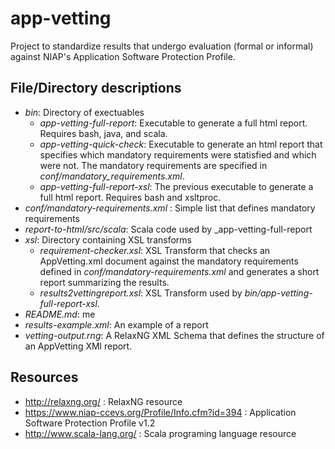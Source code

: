 # app-vetting
Project to standardize results that undergo evaluation (formal or informal) against NIAP's Application Software Protection Profile.

## File/Directory descriptions

* _bin_: Directory of exectuables
  * _app-vetting-full-report_: Executable to generate a full html report. Requires bash, java, and scala.
  * _app-vetting-quick-check_: Executable to generate an html report that specifies which mandatory requirements were statisfied and which were not. The mandatory requirements are specified in _conf/mandatory_requirements.xml_.
  * _app-vetting-full-report-xsl_: The previous executable to generate a full html report. Requires bash and xsltproc.
* _conf/mandatory-requirements.xml_ : Simple list that defines mandatory requirements
* _report-to-html/src/scala_: Scala code used by _app-vetting-full-report
* _xsl_: Directory containing XSL transforms
  * _requirement-checker.xsl_: XSL Transform that checks an AppVetting.xml document against the mandatory requirements defined in _conf/mandatory-requirements.xml_ and generates a short report summarizing the results.
  * _results2vettingreport.xsl_: XSL Transform used by _bin/app-vetting-full-report-xsl_.
* _README.md_: me
* _results-example.xml_: An example of a report
* _vetting-output.rng_: A RelaxNG XML Schema that defines the structure of an AppVetting XMl report.

## Resources
* http://relaxng.org/ : RelaxNG resource
* https://www.niap-ccevs.org/Profile/Info.cfm?id=394 : Application Software Protection Profile v1.2
* http://www.scala-lang.org/ : Scala programing language resource
